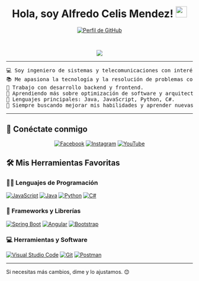 <h1 align="center">
Hola, soy Alfredo Celis Mendez!
	<a href="https://github.com/tu-usuario" target="_self">
		<img src="https://media.giphy.com/media/hvRJCLFzcasrR4ia7z/giphy.gif" width="30">
	</a>
</h1>
<p align="center">
	<a href="https://github.com/tu-usuario">
		<img src="https://komarev.com/ghpvc/?username=tu-usuario&label=Profile%20views&color=0e75b6&style=flat" alt="Perfil de GitHub" />
	</a>
</p>
<br/>
<p align="center">
	<a href="https://github.com/tu-usuario">
		<img src="https://readme-typing-svg.herokuapp.com?lines=Ingeniero+de+Sistemas+y+Telecomunicaciones;Apasionado+por+la+tecnología;Siempre+aprendiendo+nuevas+herramientas&center=true&width=380&height=45">
	</a>
</p>

<hr>

<pre>
💻 Soy ingeniero de sistemas y telecomunicaciones con interés en desarrollo de software.
📚 Me apasiona la tecnología y la resolución de problemas con programación.
🔭 Trabajo con desarrollo backend y frontend.
🌱 Aprendiendo más sobre optimización de software y arquitecturas escalables.
🌟 Lenguajes principales: Java, JavaScript, Python, C#.
🚀 Siempre buscando mejorar mis habilidades y aprender nuevas herramientas.
</pre>

<hr>

## 🤝 Conéctate conmigo
<p align="center">
	<a href="https://www.facebook.com/tu-usuario"><img src="https://img.shields.io/badge/Facebook-%231877F2.svg?style=plastic&logo=facebook&logoColor=white" alt="Facebook"/></a>
	<a href="https://www.instagram.com/tu-usuario"><img src="https://img.shields.io/badge/Instagram-%23E4405F.svg?style=plastic&logo=instagram&logoColor=white" alt="Instagram"/></a>
	<a href="https://www.youtube.com/tu-usuario"><img src="https://img.shields.io/badge/YouTube-%23FF0000.svg?style=plastic&logo=youtube&logoColor=white" alt="YouTube"/></a>
</p>

## 🛠️ Mis Herramientas Favoritas

### 👨‍💻 Lenguajes de Programación

<p>
    <a href="#"><img alt="JavaScript" src="https://img.shields.io/badge/JavaScript%20-%23F7DF1E.svg?logo=javascript&logoColor=black"></a>
    <a href="#"><img alt="Java" src="https://img.shields.io/badge/Java-%23ED8B00.svg?logo=java&logoColor=white"></a>
    <a href="#"><img alt="Python" src="https://img.shields.io/badge/Python%20-%2314354C.svg?logo=python&logoColor=white"></a>
    <a href="#"><img alt="C#" src="https://img.shields.io/badge/C%23-%23239120.svg?logo=csharp&logoColor=white"></a>
</p>

### 🧰 Frameworks y Librerías

<p>
    <a href="#"><img alt="Spring Boot" src="https://img.shields.io/badge/Spring%20Boot%20-%2334A853.svg?logo=Springboot&logoColor=white"></a>
    <a href="#"><img alt="Angular" src="https://img.shields.io/badge/Angular%20-%23D00000.svg?logo=Angular&logoColor=white"></a>
    <a href="#"><img alt="Bootstrap" src="https://img.shields.io/badge/Bootstrap%20-%23150458.svg?logo=Bootstrap&logoColor=white"></a>
</p>

### 💻 Herramientas y Software

<p>
    <a href="#"><img alt="Visual Studio Code" src="https://img.shields.io/badge/Visual%20Studio%20Code-0078d7.svg?logo=visual-studio-code&logoColor=white"></a>
    <a href="#"><img alt="Git" src="https://img.shields.io/badge/Git%20-%23F05033.svg?logo=git&logoColor=white"></a>
    <a href="#"><img alt="Postman" src="https://img.shields.io/badge/Postman-FF6C37?logo=postman&logoColor=white"></a>
</p>

---

Si necesitas más cambios, dime y lo ajustamos. 😊
